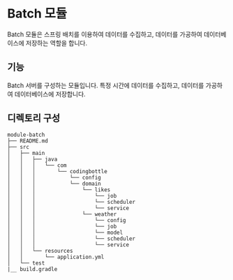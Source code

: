 # Batch 모듈
Batch 모듈은 스프링 배치를 이용하여 데이터를 수집하고, 데이터를 가공하여 데이터베이스에 저장하는 역할을 합니다.

## 기능
Batch 서버를 구성하는 모듈입니다. 특정 시간에 데이터를 수집하고, 데이터를 가공하여 데이터베이스에 저장합니다.

## 디렉토리 구성
```
module-batch
├── README.md
├── src
│   ├── main
│   │   ├── java
│   │   │   └── com
│   │   │       └── codingbottle
│   │   │           └── config
│   │   │           └── domain
│   │   │               └── likes
│   │   │                   └── job
│   │   │                   └── scheduler
│   │   │                   └── service
│   │   │               └── weather
│   │   │                   └── config
│   │   │                   └── job
│   │   │                   └── model
│   │   │                   └── scheduler
│   │   │                   └── service
│   │   └── resources
│   │       └── application.yml
│   └── test
|__ build.gradle
``` 